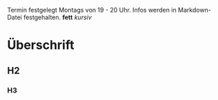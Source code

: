 Termin festgelegt Montags von 19 - 20 Uhr.
Infos werden in Markdown-Datei festgehalten. **fett** *kursiv*

# Überschrift

## H2

### H3